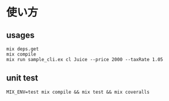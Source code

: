 # 使い方

## usages

```
mix deps.get
mix compile
mix run sample_cli.ex cl Juice --price 2000 --taxRate 1.05
```

## unit test

```
MIX_ENV=test mix compile && mix test && mix coveralls
```
